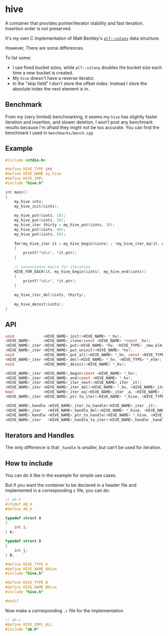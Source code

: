 # hive
A container that provides pointer/iterator stability and fast iteration. Insertion order is not preserved.

It's my own C implementation of Matt Bentley's [`plf::colony`](https://github.com/mattreecebentley/plf_colony) data structure.

However, There are some differences.

To list some:
- I use fixed bucket sizes, while `plf::colony` doubles the bucket size each time a new bucket is created.
- My `hive` doesn't have a reverse iterator.
- In the "skip field" I don't store the offset index. Instead I store the absolute index the next element is in.

## Benchmark

From my (very limited) benchmarking, it seems my `hive` has slightly faster iteration and insertion, and slower deletion.
I won't post any benchmark results because I'm afraid they might not be too accurate. You can find the benchmark I used in `benchmarks/bench.cpp`

## Example

```C
#include <stdio.h>

#define HIVE_TYPE int
#define HIVE_NAME my_hive
#define HIVE_IMPL
#include "hive.h"

int main()
{
    my_hive ints;
    my_hive_init(&ints);
    
    my_hive_put(&ints, 10);
    my_hive_put(&ints, 20);
    my_hive_iter thirty = my_hive_put(&ints, 30);
    my_hive_put(&ints, 40);
    my_hive_put(&ints, 50);
    
    for(my_hive_iter it = my_hive_begin(&ints) ; !my_hive_iter_eq(it, my_hive_end(&ints)) ; it = my_hive_iter_next(it))
    {
        printf("%d\n", *it.ptr);
    }
    
    // convenience macro for iteration
    HIVE_FOR_EACH(it, my_hive_begin(&ints), my_hive_end(&ints))
    {
        printf("%d\n", *it.ptr);
    }
    
    my_hive_iter_del(&ints, thirty);
    
    my_hive_deinit(&ints);
}
```

## API
```C
void             <HIVE_NAME>_init(<HIVE_NAME> *_hv);
<HIVE_NAME>      <HIVE_NAME>_clone(const <HIVE_NAME> *const _hv);
<HIVE_NAME>_iter <HIVE_NAME>_put(<HIVE_NAME> *hv, <HIVE_TYPE> _new_elm);
<HIVE_NAME>_iter <HIVE_NAME>_put_uninit(<HIVE_NAME> *hv);
void             <HIVE_NAME>_put_all(<HIVE_NAME> *_hv, const <HIVE_TYPE> *_elms, size_t _nelms);
<HIVE_NAME>_iter <HIVE_NAME>_del(<HIVE_NAME> *_hv, <HIVE_TYPE> *_elm);
void             <HIVE_NAME>_deinit(<HIVE_NAME> *_hv);

<HIVE_NAME>_iter <HIVE_NAME>_begin(const <HIVE_NAME> *_hv);
<HIVE_NAME>_iter <HIVE_NAME>_end(const <HIVE_NAME> *_hv);
<HIVE_NAME>_iter <HIVE_NAME>_iter_next(<HIVE_NAME>_iter _it);
<HIVE_NAME>_iter <HIVE_NAME>_iter_del(<HIVE_NAME> *_hv, <HIVE_NAME>_iter _it);
bool             <HIVE_NAME>_iter_eq(<HIVE_NAME>_iter _a, <HIVE_NAME>_iter _b);
<HIVE_NAME>_iter <HIVE_NAME>_ptr_to_iter(<HIVE_NAME> *_hive, <HIVE_TYPE> *_ptr); // O(bucket_count)

<HIVE_NAME>_handle <HIVE_NAME>_iter_to_handle(<HIVE_NAME>_iter _it);
<HIVE_NAME>_iter   <HIVE_NAME>_handle_del(<HIVE_NAME> *_hive, <HIVE_NAME>_handle _handle);
<HIVE_NAME>_handle <HIVE_NAME>_ptr_to_handle(<HIVE_NAME> *_hive, <HIVE_TYPE> *_ptr); // O(bucket_count)
<HIVE_NAME>_iter   <HIVE_NAME>_handle_to_iter(<HIVE_NAME>_handle _handle);
```

## Iterators and Handles
The only difference is that `_handle` is smaller, but can't be used for iteration.

## How to include
You can do it like in the example for simple use cases.

But if you want the container to be declared in a header file and implemented in a corresponding c file, you can do:

```C
// ab.h
#ifndef AB_H
#define AB_H

typedef struct A
{
    int i;
} A;

typedef struct B
{
    int j;
} B;

#define HIVE_TYPE A
#define HIVE_NAME AHive
#include "hive.h"

#define HIVE_TYPE B
#define HIVE_NAME BHive
#include "hive.h"

#endif
```

Now make a corresponding `.c` file for the implementation

```C
// ab.c
#define HIVE_IMPL_ALL
#include "ab.h"
```
